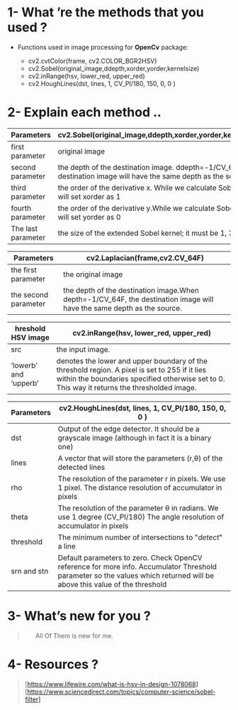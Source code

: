 # 1- What ’re the methods that you used ?

<ul>
  <li> Functions used in image processing for <b>OpenCv</b> package: </li>
  <ul>
    <li>cv2.cvtColor(frame, cv2.COLOR_BGR2HSV)</li>
    <li>cv2.Sobel(original_image,ddepth,xorder,yorder,kernelsize)</li>
    <li>cv2.inRange(hsv, lower_red, upper_red)</li>
    <li>cv2.HoughLines(dst, lines, 1, CV_PI/180, 150, 0, 0 )</li>
    </ul>
  </ul>

# 2- Explain each method ..

|**Parameters**|<b>cv2.Sobel(original_image,ddepth,xorder,yorder,kernelsize)</b>|
|----------|-------------------------------------------------|
|first parameter | original image|
|second parameter | the depth of the destination image. ddepth=-1/CV_64F the destination image will have the same depth as the source.|
|third parameter | the order of the derivative x. While we calculate Sobelx we will set xorder as 1 |
|fourth parameter | the order of the derivative y.While we calculate Sobelx we will set yorder as 0 |
|The last parameter | the size of the extended Sobel kernel; it must be 1, 3, 5, or 7.|

|**Parameters**|<b>cv2.Laplacian(frame,cv2.CV_64F)</b>|
|----------|-------------------------------------------------|
|the first parameter | the original image|
|the second parameter| the depth of the destination image.When depth=-1/CV_64F, the destination image will have the same depth as the source.|

|**hreshold HSV image**| cv2.inRange(hsv, lower_red, upper_red)|
|----------|-------------------------------------------------|
|src | the input image.|
|‘lowerb’ and ‘upperb’| denotes the lower and upper boundary of the threshold region. A pixel is set to 255 if it lies within the boundaries specified otherwise set to 0. This way it returns the thresholded image.|

|**Parameters**|cv2.HoughLines(dst, lines, 1, CV_PI/180, 150, 0, 0 )|
|----------|-------------------------------------------------|
|dst| Output of the edge detector. It should be a grayscale image (although in fact it is a binary one)|
|lines|A vector that will store the parameters (r,θ) of the detected lines|
|rho | The resolution of the parameter r in pixels. We use 1 pixel. The distance resolution of accumulator in pixels|
|theta| The resolution of the parameter θ in radians. We use 1 degree (CV_PI/180) The angle resolution of accumulator in pixels|
|threshold| The minimum number of intersections to "*detect*" a line|
|srn and stn| Default parameters to zero. Check OpenCV reference for more info. Accumulator Threshold parameter so the values which returned will be above this value of the threshold|

# 3- What’s new for you ?
> <ul>
> All Of Them is new for me.
> </ul>

# 4- Resources ? 

> [https://www.lifewire.com/what-is-hsv-in-design-1078068]
> [https://www.sciencedirect.com/topics/computer-science/sobel-filter]


